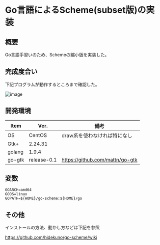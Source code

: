 Go言語によるScheme(subset版)の実装
=================

## 概要
Go言語手習いのため、Schemeの縮小版を実装した。

## 完成度合い
下記プログラムが動作するところまで確認した。

![image](https://user-images.githubusercontent.com/22115777/44436239-11406600-a5ef-11e8-9860-0b3f73350114.png)


## 開発環境
| Item   | Ver. |備考|
|--------|--------|--------|
| OS     | CentOS | draw系を使わなければ特になし|
| Gtk+   | 2.24.31||
| golang   | 1.9.4||
| go-gtk | release-0.1|https://github.com/mattn/go-gtk|

## 変数
```
GOARCH=amd64
GOOS=linux
GOPATH=${HOME}/go-scheme:${HOME}/go
```

## その他
インストールの方法、動かし方などは下記を参照

https://github.com/hidekuno/go-scheme/wiki
